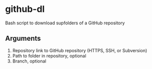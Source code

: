 github-dl
=========

Bash script to download supfolders of a GitHub repository

Arguments
---------
1. Repository link to GitHub repository (HTTPS, SSH, or Subversion)
2. Path to folder in repository, optional
3. Branch, optional